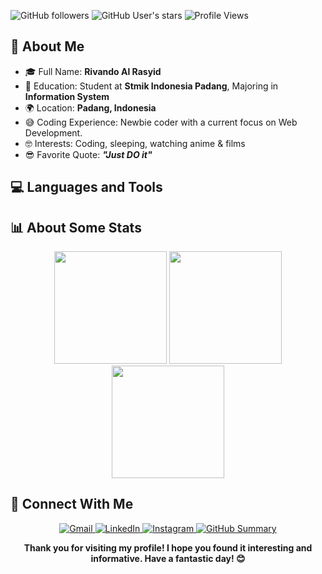 <link rel="stylesheet" href="https://cdnjs.cloudflare.com/ajax/libs/font-awesome/5.15.3/css/all.min.css" />


<img alt="GitHub followers" src="https://img.shields.io/github/followers/rivando-al-rasyid?style=social"> <img alt="GitHub User's stars" src="https://img.shields.io/github/stars/rivando-al-rasyid?style=social"> ![Profile Views](https://komarev.com/ghpvc/?username=rivando-al-rasyid&color=blue&style=flat-square)

## 🔄 About Me
- 🎓 Full Name: **Rivando Al Rasyid**
- 🏫 Education: Student at **Stmik Indonesia Padang**, Majoring in **Information System**
- 🌍 Location: **Padang, Indonesia**
- 😅 Coding Experience: Newbie coder with a current focus on Web Development.
- 🤓 Interests: Coding, sleeping, watching anime & films
- 😎 Favorite Quote: **_"Just DO it"_**

## 💻 Languages and Tools

<i class="fa fa-php" style="color: #777BB4;"></i> <i class="fa fa-laravel" style="color: #FF2D20;"></i> <i class="fa fa-linux" style="color: #FCC624;"></i> <i class="fa fa-database" style="color: #4479A1;"></i> <i class="fa fa-html5" style="color: #E34F26;"></i> <i class="fa fa-css3" style="color: #1572B6;"></i> <i class="fa fa-js" style="color: #F7DF1E;"></i> <i class="fa fa-markdown" style="color: #000000;"></i>
<i class="fa fa-code" style="color: #000000;"></i> <i class="fa fa-git" style="color: #F05032;"></i> <i class="fa fa-github" style="color: #181717;"></i>

## 📊 About Some Stats
<p align="center">
  <img src="https://github-readme-stats.vercel.app/api?username=rivando-al-rasyid&show_icons=true&theme=radical" height="180em" />
  <img src="https://github-readme-stats.vercel.app/api/top-langs/?username=rivando-al-rasyid&layout=compact&theme=radical" height="180em" />
  <img src="https://github-readme-streak-stats.herokuapp.com/?user=rivando-al-rasyid&theme=dark" height="180em" />
</p>

## 🤝 Connect With Me

<p align="center">
  <a href="mailto:rivanrasy@gmail.com">
    <img alt="Gmail" src="https://img.shields.io/badge/Gmail-D14836?style=for-the-badge&logo=gmail&logoColor=white" />
  </a>
  <a href="https://www.linkedin.com/in/rivando-al-rasyid-60270015b/">
    <img alt="LinkedIn" src="https://img.shields.io/badge/LinkedIn-0077B5?style=for-the-badge&logo=linkedin&logoColor=white" />
  </a>
  <a href="https://www.instagram.com/rivandoall1/">
    <img alt="Instagram" src="https://img.shields.io/badge/Instagram-E4405F?style=for-the-badge&logo=instagram&logoColor=white" />
  </a>
  <a href="https://profile-summary-for-github.herokuapp.com/user/rivando-al-rasyid">
    <img alt="GitHub Summary" src="https://img.shields.io/badge/GitHub-100000?style=for-the-badge&logo=github&logoColor=white" />
  </a>
</p>

<p align="center">
  <strong>Thank you for visiting my profile! I hope you found it interesting and informative. Have a fantastic day! 😊</strong>
</p>

